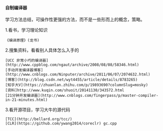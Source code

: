 #### 自制编译器
学习方法总结，可操作性更强的方法，而不是一些形而上的概念，策略。

1.看书，学习理论知识

	《编译原理》(龙书)
	
2.搜集资料，看看别人具体怎么入手的

	[UCC 非常小巧的编译器](http://www.cppblog.com/ngaut/archive/2008/08/08/58346.html)
	[手动开发编译器博客](http://www.cnblogs.com/Ninputer/archive/2011/06/07/2074632.html)
	[博客](http://blog.csdn.net/wyt4455/article/details/8783265)
	[知乎大V](https://zhuanlan.zhihu.com/p/19893690?columnSlug=mosky)
	[资料]http://www.kuqin.com/shuoit/20141130/343572.html
	[21分钟开发编译器](http://www.cnblogs.com/fingerpass/p/master-compiler-in-21-minutes.html)
	
3.看开源项目，学习大牛的源代码

	[TCC](http://bellard.org/tcc/) 
	[CLR](https://github.com/ywang2014/coreclr) gc.cpp
	
	
	
	